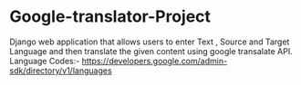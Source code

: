 # Google-translator-Project
Django web application that allows users to enter Text , Source and Target Language and then translate the given content using google transalate API.  Language Codes:- https://developers.google.com/admin-sdk/directory/v1/languages
